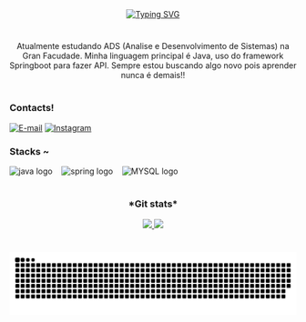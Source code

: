 <div align="center">
  <a href="https://git.io/typing-svg">
    <img src="https://readme-typing-svg.demolab.com?font=Fira+Code&weight=500&size=22&pause=1000&color=FF00F6&center=true&vCenter=true&random=false&width=524&lines=%E2%8A%B9+Sup+im+Dey!+%E2%8A%B9+" alt="Typing SVG">
  </a>
</div>

#

<p align="center">Atualmente estudando ADS (Analise e Desenvolvimento de Sistemas) na Gran Facudade. Minha linguagem principal é Java, uso do framework Springboot para fazer API. Sempre estou buscando algo novo
pois aprender nunca é demais!!

#

<h3 align="left">Contacts!</h3>

[![E-mail](https://img.shields.io/badge/-Email-000?style=for-the-badge&logo=microsoft-outlook&logoColor=FF00F6&color:FFF)](mailto:codes.dey@gmail.om)
[![Instagram](https://img.shields.io/badge/-Instagram-000?style=for-the-badge&logo=instagram&logoColor=FF00F6&color:FFF)](https://www.instagram.com/dey.codes/)

<h3 align="left">Stacks ~</h3>

<div align="left">
  <img src="https://cdn.jsdelivr.net/gh/devicons/devicon/icons/java/java-original.svg" height="25" alt="java logo"  />
  <img width="8" />
  <img src="https://cdn.jsdelivr.net/gh/devicons/devicon/icons/spring/spring-original.svg" height="25" alt="spring logo"  />
  <img width="8" />
  <img src="https://cdn.jsdelivr.net/gh/devicons/devicon@latest/icons/mysql/mysql-original.svg" height="25" alt="MYSQL logo"  />
</div>

#

<h3 align="center">*Git stats*</h3>

<div align="center">
  <a href="https://github.com/DeyC0DES">
  <img height="180em" src="https://github-readme-stats.vercel.app/api?username=DeyC0DES&show_icons=true&bg_color=000&title_color=FF0085&text_color=FF00F6&border_color=FF0085&icon_color=BB0C81&border_radius=7">
  <img height="180em" src="https://github-readme-stats.vercel.app/api/top-langs/?username=DeyC0DES&layout=compact&bg_color=000&title_color=FF0085&text_color=FF00F6&border_color=FF0085">
</div>
    
#

<picture align="center">
  <source media="(prefers-color-scheme: dark)" srcset="https://raw.githubusercontent.com/mari4souza/mari4souza/output/github-contribution-grid-snake-dark.svg">
  <source media="(prefers-color-scheme: light)" srcset="https://raw.githubusercontent.com/mari4souza/mari4souza/output/github-contribution-grid-snake-dark.svg">
  <img align="center" alt="github contribution grid snake animation" src="https://raw.githubusercontent.com/mari4souza/mari4souza/output/github-contribution-grid-snake.svg">
</picture>

<!--
**DeyC0DES/DeyC0DES** is a ✨ _special_ ✨ repository because its `README.md` (this file) appears on your GitHub profile.

Here are some ideas to get you started:

- 🔭 I’m currently working on ...
- 🌱 I’m currently learning ...
- 👯 I’m looking to collaborate on ...
- 🤔 I’m looking for help with ...
- 💬 Ask me about ...
- 📫 How to reach me: ...
- 😄 Pronouns: ... https://img.shields.io/badge/Gmail-D14836?style=for-the-badge&logo=gmail&logoColor=white
- ⚡ Fun fact: ... bg_color=37003C&title_color=FF0085&text_color=00EFE1&border_color=FF0085&icon_color=BB0C81

[![LinkedIn](https://img.shields.io/badge/-LinkedIn-000?style=for-the-badge&logo=linkedin&logoColor=FF00F6&color:FFF)](https://www.linkedin.com/in/)



<div style="display: inline_block"><br>
  <img align="center" alt="Dey-JAVA" height="50" width="70" src="https://cdn.jsdelivr.net/gh/devicons/devicon@latest/icons/java/java-original.svg">
</div>

<div>
  <a href="https://www.instagram.com/dey.codes/" target="_blank"><img src="https://img.shields.io/badge/Instagram-E4405F?style=for-the-badge&logo=instagram&logoColor=white">
  <a href="mailto:" target="_blank"><img src="https://img.shields.io/badge/Gmail-D14836?style=for-the-badge&logo=gmail&logoColor=white">
</div>
-->
